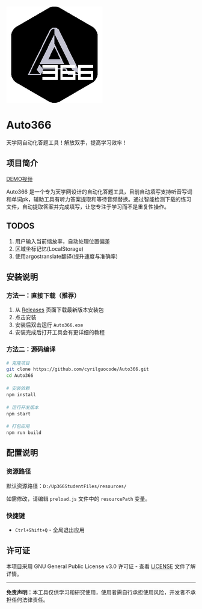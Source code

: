 
![Auto366 Logo](icon_black.png)

# Auto366

天学网自动化答题工具！解放双手，提高学习效率！

## 项目简介

[DEMO视频](https://imgtu.com/upload/f0zk5a8w/auto366-0_1)

Auto366 是一个专为天学网设计的自动化答题工具，目前自动填写支持听音写词和单词pk，辅助工具有听力答案提取和等待音频替换。通过智能检测下载的练习文件，自动提取答案并完成填写，让您专注于学习而不是重复性操作。

## TODOS

1. 用户输入当前缩放率，自动处理位置偏差
2. 区域坐标记忆(LocalStorage)
3. 使用argostranslate翻译(提升速度与准确率)

## 安装说明

### 方法一：直接下载（推荐）

1. 从 [Releases](https://github.com/cyrilguocode/Auto366/releases) 页面下载最新版本安装包
2. 点击安装
3. 安装后双击运行 `Auto366.exe`
4. 安装完成后打开工具会有更详细的教程

### 方法二：源码编译

```bash
# 克隆项目
git clone https://github.com/cyrilguocode/Auto366.git
cd Auto366

# 安装依赖
npm install

# 运行开发版本
npm start

# 打包应用
npm run build
```

## 配置说明

### 资源路径

默认资源路径：`D:/Up366StudentFiles/resources/`

如需修改，请编辑 `preload.js` 文件中的 `resourcePath` 变量。

### 快捷键

- `Ctrl+Shift+Q` - 全局退出应用

## 许可证

本项目采用 GNU General Public License v3.0 许可证 - 查看 [LICENSE](LICENSE) 文件了解详情。

---

**免责声明**：本工具仅供学习和研究使用，使用者需自行承担使用风险，开发者不承担任何法律责任。
